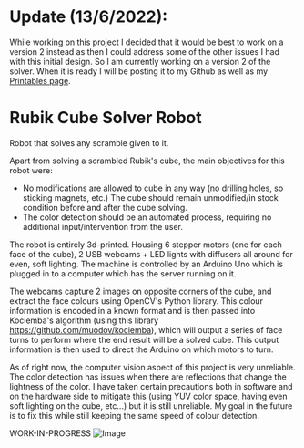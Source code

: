 # Update (13/6/2022):
While working on this project I decided that it would be best to work on a version 2 instead as then I could address some of the other issues I had with this initial design. So I am currently working on a version 2 of the solver. When it is ready I will be posting it to my Github as well as my [Printables page](https://www.printables.com/social/261266-dwo/about).

# Rubik Cube Solver Robot
Robot that solves any scramble given to it.

Apart from solving a scrambled Rubik's cube, the main objectives for this robot were:
- No modifications are allowed to cube in any way (no drilling holes, so sticking magnets, etc.) The cube should remain unmodified/in stock condition before and after the cube solving.
- The color detection should be an automated process, requiring no additional input/intervention from the user.

The robot is entirely 3d-printed. Housing 6 stepper motors (one for each face of the cube), 2 USB webcams + LED lights with diffusers all around for even, soft lighting. The machine is controlled by an Arduino Uno which is plugged in to a computer which has the server running on it.

The webcams capture 2 images on opposite corners of the cube, and extract the face colours using OpenCV's Python library. This colour information is encoded in a known format and is then passed into Kociemba's algorithm (using this library https://github.com/muodov/kociemba), which will output a series of face turns to perform where the end result will be a solved cube. This output information is then used to direct the Arduino on which motors to turn.

As of right now, the computer vision aspect of this project is very unreliable. The color detection has issues when there are reflections that change the lightness of the color. I have taken certain precautions both in software and on the hardware side to mitigate this (using YUV color space, having even soft lighting on the cube, etc...) but it is still unreliable. My goal in the future is to fix this while still keeping the same speed of colour detection.

WORK-IN-PROGRESS
![Image](https://user-images.githubusercontent.com/48212096/140772096-749fb196-8c32-43e2-9fe0-f88561fa48ba.png)
